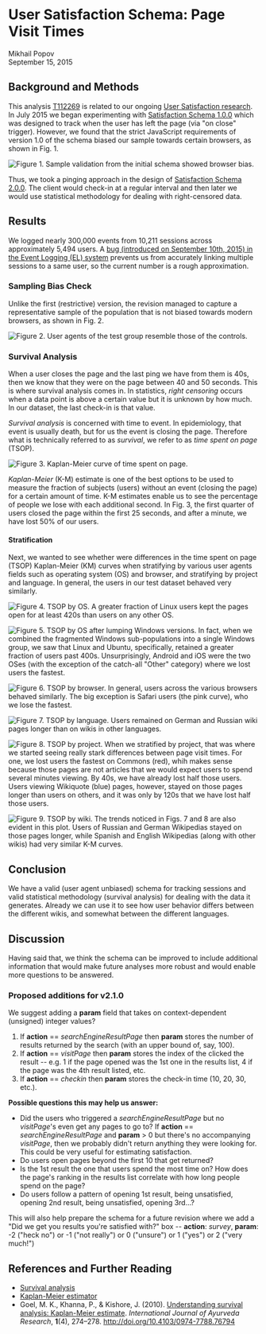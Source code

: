# User Satisfaction Schema: Page Visit Times
Mikhail Popov  
September 15, 2015  



## Background and Methods

This analysis [T112269](https://phabricator.wikimedia.org/T112269) is related to our ongoing [User Satisfaction research](https://meta.wikimedia.org/wiki/Research:Measuring_User_Search_Satisfaction). In July 2015 we began experimenting with [Satisfaction Schema 1.0.0](https://meta.wikimedia.org/wiki/Schema:TestSearchSatisfaction) which was designed to track when the user has left the page (via "on close" trigger). However, we found that the strict JavaScript requirements of version 1.0 of the schema biased our sample towards certain browsers, as shown in Fig. 1.

![**Figure 1.** Sample validation from the initial schema showed browser bias.](../T105355_validation/notebook_files/figure-html/bias_check-1.png)

Thus, we took a pinging approach in the design of [Satisfaction Schema 2.0.0](https://meta.wikimedia.org/wiki/Schema:TestSearchSatisfaction2). The client would check-in at a regular interval and then later we would use statistical methodology for dealing with right-censored data.

## Results

We logged nearly 300,000 events from 10,211 sessions across approximately 5,494 users. A [bug (introduced on September 10th, 2015) in the Event Logging (EL) system](https://lists.wikimedia.org/pipermail/analytics/2015-September/004285.html) prevents us from accurately linking multiple sessions to a same user, so the current number is a rough approximation.

### Sampling Bias Check

Unlike the first (restrictive) version, the revision managed to capture a representative sample of the population that is not biased towards modern browsers, as shown in Fig. 2.

![**Figure 2.** User agents of the test group resemble those of the controls.](../T111260_validation/figures/second_ua_data.png)

### Survival Analysis

When a user closes the page and the last ping we have from them is 40s, then we know that they were on the page between 40 and 50 seconds. This is where survival analysis comes in. In statistics, *right censoring* occurs when a data point is above a certain value but it is unknown by how much. In our dataset, the last check-in is that value.

*Survival analysis* is concerned with time to event. In epidemiology, that event is usually death, but for us the event is closing the page. Therefore what is technically referred to as *survival*, we refer to as *time spent on page* (TSOP).

![**Figure 3.** Kaplan-Meier curve of time spent on page.](figures/survival.png)

*Kaplan-Meier* (K-M) estimate is one of the best options to be used to measure the fraction of subjects (users) without an event (closing the page) for a certain amount of time. K-M estimates enable us to see the percentage of people we lose with each additional second. In Fig. 3, the first quarter of users closed the page within the first 25 seconds, and after a minute, we have lost 50% of our users.

#### Stratification

Next, we wanted to see whether were differences in the time spent on page (TSOP) Kaplan-Meier (KM) curves when stratifying by various user agents fields such as operating system (OS) and browser, and stratifying by project and language. In general, the users in our test dataset behaved very similarly.

![**Figure 4.** TSOP by OS. A greater fraction of Linux users kept the pages open for at least 420s than users on any other OS.](figures/survival_os.png)

![**Figure 5.** TSOP by OS after lumping Windows versions. In fact, when we combined the fragmented Windows sub-populations into a single Windows group, we saw that Linux and Ubuntu, specifically, retained a greater fraction of users past 400s. Unsurprisingly, Android and iOS were the two OSes (with the exception of the catch-all "Other" category) where we lost users the fastest.](figures/survival_os2.png)

![**Figure 6.** TSOP by browser. In general, users across the various browsers behaved similarly. The big exception is Safari users (the pink curve), who we lose the fastest.](figures/survival_browser.png)

![**Figure 7.** TSOP by language. Users remained on German and Russian wiki pages longer than on wikis in other languages.](figures/survival_lang.png)

![**Figure 8.** TSOP by project. When we stratified by project, that was where we started seeing really stark differences between page visit times. For one, we lost users the fastest on Commons (red), whih makes sense because those pages are not articles that we would expect users to spend several minutes viewing. By 40s, we have already lost half those users. Users viewing Wikiquote (blue) pages, however, stayed on those pages longer than users on others, and it was only by 120s that we have lost half those users. ](figures/survival_proj.png)

![**Figure 9.** TSOP by wiki. The trends noticed in Figs. 7 and 8 are also evident in this plot. Users of Russian and German Wikipedias stayed on those pages longer, while Spanish and English Wikipedias (along with other wikis) had very similar K-M curves.](figures/survival_wiki.png)

## Conclusion

We have a valid (user agent unbiased) schema for tracking sessions and valid statistical methodology (survival analysis) for dealing with the data it generates. Already we can use it to see how user behavior differs between the different wikis, and somewhat between the different languages.

## Discussion

Having said that, we think the schema can be improved to include additional information that would make future analyses more robust and would enable more questions to be answered.

### Proposed additions for v2.1.0

We suggest adding a **param** field that takes on context-dependent (unsigned) integer values?

1. If **action** == *searchEngineResultPage* then **param** stores the number of results returned by the search (with an upper bound of, say, 100).
2. If **action** == *visitPage* then **param** stores the index of the clicked the result -- e.g. 1 if the page opened was the 1st one in the results list, 4 if the page was the 4th result listed, etc.
3. If **action** == *checkin* then **param** stores the check-in time (10, 20, 30, etc.).

__Possible questions this may help us answer:__

- Did the users who triggered a *searchEngineResultPage* but no *visitPage*'s even get any pages to go to? If **action** == *searchEngineResultPage* and **param** > 0 but there's no accompanying *visitPage*, then we probably didn't return anything they were looking for. This could be very useful for estimating satisfaction.
- Do users open pages beyond the first 10 that get returned?
- Is the 1st result the one that users spend the most time on? How does the page's ranking in the results list correlate with how long people spend on the page?
- Do users follow a pattern of opening 1st result, being unsatisfied, opening 2nd result, being unsatisfied, opening 3rd...?

This will also help prepare the schema for a future revision where we add a "Did we get you results you're satisfied with?" box -- **action**: *survey*, **param**: -2 ("heck no") or -1 ("not really") or 0 ("unsure") or 1 ("yes") or 2 ("very much!")

## References and Further Reading

* [Survival analysis](https://en.wikipedia.org/wiki/Survival_analysis)
* [Kaplan-Meier estimator](https://en.wikipedia.org/wiki/Kaplan%E2%80%93Meier_estimator)
* Goel, M. K., Khanna, P., & Kishore, J. (2010). [Understanding survival analysis: Kaplan-Meier estimate](http://www.ncbi.nlm.nih.gov/pmc/articles/PMC3059453/). _International Journal of Ayurveda Research_, __1__(4), 274–278. http://doi.org/10.4103/0974-7788.76794
